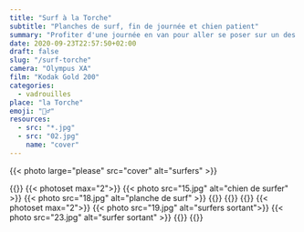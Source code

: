 ```yaml
---
title: "Surf à la Torche"
subtitle: "Planches de surf, fin de journée et chien patient"
summary: "Profiter d'une journée en van pour aller se poser sur un des spots mythiques de Bretagne. La pointe de la Torche ne déçoit pas."
date: 2020-09-23T22:57:50+02:00
draft: false
slug: "/surf-torche"
camera: "Olympus XA"
film: "Kodak Gold 200"
categories:
  - vadrouilles
place: "la Torche"
emoji: "🏄‍♂️"
resources:
  - src: "*.jpg"
  - src: "02.jpg"
    name: "cover"
---
```


{{< photo large="please" src="cover" alt="surfers" >}}


{{<photo src="14.jpg" alt="surfers dans l'eau">}}
{{< photoset max="2">}}
{{< photo src="15.jpg" alt="chien de surfer" >}}
{{< photo src="18.jpg" alt="planche de surf" >}}
{{</photoset >}}
{{<photo src="16.jpg"  alt="surfers a l'eau" >}}
{{<photo large="please" src="25.jpg" alt="bunker">}}
{{< photoset max="2">}}
{{< photo src="19.jpg" alt="surfers sortant">}}
{{< photo src="23.jpg" alt="surfer sortant" >}}
{{</photoset >}}
{{<photo src="35.jpg" alt="vans de surfers" >}}
